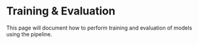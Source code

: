 # Training & Evaluation

This page will document how to perform training and evaluation of models using the pipeline.